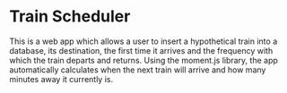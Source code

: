 # Train Scheduler

This is a web app which allows a user to insert a hypothetical train into a database, its destination, the first time it arrives and the frequency with which the train departs and returns. Using the moment.js library, the app automatically calculates when the next train will arrive and how many minutes away it currently is.